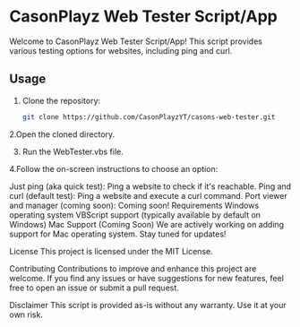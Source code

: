 # CasonPlayz Web Tester Script/App

Welcome to CasonPlayz Web Tester Script/App! This script provides various testing options for websites, including ping and curl.

## Usage

1. Clone the repository:

   ```bash
   git clone https://github.com/CasonPlayzYT/casons-web-tester.git
2.Open the cloned directory.

3. Run the WebTester.vbs file.

4.Follow the on-screen instructions to choose an option:

Just ping (aka quick test): Ping a website to check if it's reachable.
Ping and curl (default test): Ping a website and execute a curl command.
Port viewer and manager (coming soon): Coming soon!
Requirements
Windows operating system
VBScript support (typically available by default on Windows)
Mac Support (Coming Soon)
We are actively working on adding support for Mac operating system. Stay tuned for updates!

License
This project is licensed under the MIT License.

Contributing
Contributions to improve and enhance this project are welcome. If you find any issues or have suggestions for new features, feel free to open an issue or submit a pull request.

Disclaimer
This script is provided as-is without any warranty. Use it at your own risk.



